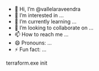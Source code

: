 - 👋 Hi, I’m @vallelaraveendra
- 👀 I’m interested in ...
- 🌱 I’m currently learning ...
- 💞️ I’m looking to collaborate on ...
- 📫 How to reach me ...
- 😄 Pronouns: ...
- ⚡ Fun fact: ...

<!---
vallelaraveendra/vallelaraveendra is a ✨ special ✨ repository because its `README.md` (this file) appears on your GitHub profile.
You can click the Preview link to take a look at your changes.
--->
terraform.exe init
